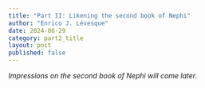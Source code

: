 ```yaml
---
title: "Part II: Likening the second book of Nephi"
author: "Enrico J. Lévesque"
date: 2024-06-29
category: part2_title
layout: post
published: false
---
```


*Impressions on the second book of Nephi will come later.*
